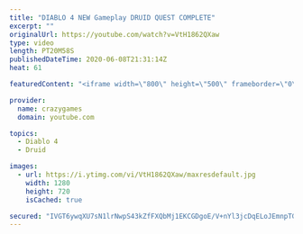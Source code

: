 ```yaml
---
title: "DIABLO 4 NEW Gameplay DRUID QUEST COMPLETE"
excerpt: ""
originalUrl: https://youtube.com/watch?v=VtH1862QXaw
type: video
length: PT20M58S
publishedDateTime: 2020-06-08T21:31:14Z
heat: 61

featuredContent: "<iframe width=\"800\" height=\"500\" frameborder=\"0\" src=\"https://www.youtube.com/embed/VtH1862QXaw\" allow=\"accelerometer; autoplay; encrypted-media; gyroscope; picture-in-picture\" allowfullscreen></iframe>"

provider:
  name: crazygames
  domain: youtube.com

topics:
  - Diablo 4
  - Druid

images:
  - url: https://i.ytimg.com/vi/VtH1862QXaw/maxresdefault.jpg
    width: 1280
    height: 720
    isCached: true

secured: "IVGT6ywqXU7sN1lrNwpS43kZfFXQbMj1EKCGDgoE/V+nYl3jcDqELoJEmnpTGyb54lNkpAXQaBKzybOiXo2aEA6ineOOJVnOkRfvUAdcOCHcsdQfS0H+Dqc88NlpjwtqqGwWiSdlKd3QzDJ4Lym6erLa/h4wJOFa+E1wC1Ch7NVXFjeamXDOMT7rFlv91Aw/XCK9rQ4UoVR7mI1dZZxdl1KiwUIQYKdMXfWuqxhx4FR0R3EU7ur5xT02SGg/OZo8E5PogLS7tUTTVoP9n1cZ/JMBm+/YSORCVUdPrC4VNxqB7x35sjlzqmYXmsDvBHImPSKyfy90HvjE3Mj4Sc0Y/v+VJ8/B6mQAkpLw1ELKo9K+hl/96WsKBHfX3br4o6C2O88zFQINFPi1YJuH9y6KtMv8CcN/bolCA77PKz1QTR0=;k7rc1ne6LnT8w5aB5Iq96Q=="
---
```


